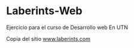 # Laberints-Web
 Ejercicio para el curso de Desarrollo web En UTN

Copia del sitio www.laberints.com 
